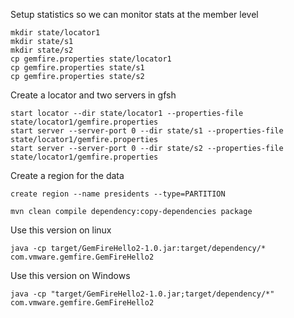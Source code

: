Setup statistics so we can monitor stats at the member level
```
mkdir state/locator1
mkdir state/s1
mkdir state/s2
cp gemfire.properties state/locator1
cp gemfire.properties state/s1
cp gemfire.properties state/s2
```

Create a locator and two servers in gfsh
```
start locator --dir state/locator1 --properties-file state/locator1/gemfire.properties
start server --server-port 0 --dir state/s1 --properties-file state/locator1/gemfire.properties
start server --server-port 0 --dir state/s2 --properties-file state/locator1/gemfire.properties
```

Create a region for the data
```
create region --name presidents --type=PARTITION
```

```text
mvn clean compile dependency:copy-dependencies package
```

Use this version on linux
```text
java -cp target/GemFireHello2-1.0.jar:target/dependency/*  com.vmware.gemfire.GemFireHello2
```

Use this version on Windows
```text
java -cp "target/GemFireHello2-1.0.jar;target/dependency/*"  com.vmware.gemfire.GemFireHello2
```
